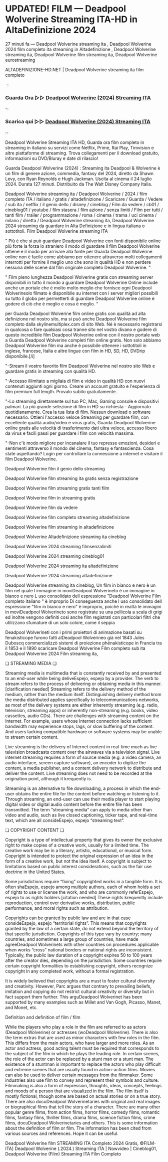 # UPDATED! FILM — Deadpool Wolverine Streaming ITA-HD in AltaDefinizione 2024

27 minuti fa — Deadpool Wolverine streaming ita , Deadpool Wolverine 2024 film completo ita streaming in Altadefinizione , Deadpool Wolverine streaming ita, Deadpool Wolverine film streaming ita, Deadpool Wolverine eurostreaming

ALTADEFINIZIONE-HD.NET | Deadpool Wolverine streaming ita film completo

-:
 
### Guarda Ora ▷▷ [Deadpool Wolverine (2024) Streaming ITA](https://t.co/WBqhtaO75r)
-:
### Scarica qui ▷▷ [Deadpool Wolverine (2024) Streaming ITA](https://t.co/WBqhtaO75r)

:-

Deadpool Wolverine Streaming ITA HD, Guarda ora film completo in streaming in italiano su servizi come Netflix, Prime, Rai Play, Timvision e altre piattaforme di streaming. Trova collegamenti per il download gratuito, informazioni su DVD/Bluray e date di rilascio!

Guarda Deadpool Wolverine (2024) : Streaming ita Deadpool & Wolverine è un film di genere azione, commedia, fantasy del 2024, diretto da Shawn Levy, con Ryan Reynolds e Hugh Jackman. Uscita al cinema il 24 luglio 2024. Durata 127 minuti. Distribuito da The Walt Disney Company Italia.

Deadpool Wolverine streaming ita / Deadpool Wolverine / 2024 / film completo ITA / italiano / gratis / altadefinizione / Scaricare / Guarda / Vedere / sub ita / netflix / il genio dello / disney / cineblog / Film da vedere / cb01 / cineblog01 / youtube / film stasera / film azione / senza limiti / Film per tutti / tanti film / trailer / programmazione / roma / cinema / trama / uci cinema / milano / diretta / Deadpool Wolverine streaming ita, Deadpool Wolverine 2024 streaming da guardare in Alta Definizione e in lingua italiana o sottotitoli. Film Deadpool Wolverine streaming ITA

" Più è che si può guardare Deadpool Wolverine con fonti disponibile online più forte la forza lo straniero il modo di guardare il film Deadpool Wolverine ottiene e il modo per arrivare alla fonte per Guarda Deadpool Wolverine online non è facile come abbiamo per ottenere attraverso molti collegamenti interrotti per fornire il meglio uno che sono in qualità HD e non perdere nessuna delle scene dal film originale completo Deadpool Wolverine. "

" Film pieno lunghezza Deadpool Wolverine gratis con streaming server disponibili in tutto il mondo a guardare Deadpool Wolverine Online include anche un portale che è molto molto meglio che fornisce ogni Deadpool Wolverineolo filmato è disponibile su internet con i server migliori possibili su tutto il globo per permetterti di guardare Deadpool Wolverine online e godere di ciò che è meglio e cosa è meglio. "

per Guarda Deadpool Wolverine film online gratis con qualità ad alta definizione nel nostro sito, ma si può anche Deadpool Wolverine film completo dalla skylinemultiplex.com di sito Web. Né è necessario registrarsi in qualcosa o fare qualsiasi cosa tranne sito nel vostro divano e godere di questo incredibile film Deadpool Wolverine online con il nostro portale web a Guarda Deadpool Wolverine completi film online gratis. Non solo abbiamo Deadpool Wolverine film ma anche è possibile ottenere i sottotitoli in inglese, francese, Italia e altre lingue con film in HD, SD, HD, DVDrip disponibile.[/i]

"-Stream il vostro favorito film Deadpool Wolverine nel nostro sito Web e guardare gratis in streaming con qualità HD.

"-Accesso illimitato a migliaia di film e video in qualità HD con nuovi contenuti aggiunti ogni giorno. Creare un account gratuito e l'esperienza di film premium full length. Provalo subito gratuitamente.

"-Lo streaming direttamente sul tuo PC, Mac, Gaming console e dispositivi palmari. La più grande selezione di film in HD su richiesta - Aggiornato quotidianamente. Crea la tua lista di film. Nessun download o software necessario. Ottieni l'accesso veloce Streaming per guardare film, con eccellente qualità audio/video e virus gratis, Guarda Deadpool Wolverine online gratis alle velocità di trasferimento dati ultra veloce, accesso libero da virus e facili passi per guardare i film con velocità massima.

"-Non c'è modo migliore per incanalare il tuo represse emozioni, desideri e sentimenti attraverso il mondo del cinema, fantasy e fantascienza. Cosa state aspettando? Login per controllare la connessione a internet e visitare il film Deadpool Wolverine.

Deadpool Wolverine film il genio dello streaming

Deadpool Wolverine film streaming ita gratis senza registrazione

Deadpool Wolverine film streaming gratis tanti film

Deadpool Wolverine film in streaming gratis

Deadpool Wolverine film da vedere

Deadpool Wolverine film completo streaming altadefinizione

Deadpool Wolverine film streaming in altadefinizione

Deadpool Wolverine Altadefinizione streaming ita cineblog

Deadpool Wolverine 2024 streaming filmsenzalimiti

Deadpool Wolverine 2024 streaming cineblog01

Deadpool Wolverine 2024 streaming ita altadefinizione

Deadpool Wolverine 2024 streaming altadefinizione

Deadpool Wolverine streaming ita cineblog, Un film in bianco e nero è un film nel quale l immagine in moviDeadpool Wolverineto è un immagine in bianco e nero L uso consolidato dell espressione "Deadpool Wolverine Film completo italiano " è improprio Di conseguenza anche l uso consolidato dell espressione "film in bianco e nero" è improprio, poiché in realtà le immagini in moviDeadpool Wolverineto sono registrate su una pellicola a scala di grigi ed inoltre vengono definiti così anche film registrati con particolari filtri che utilizzano sfumature di un solo colore, come il seppia

Deadpool Wolverineti con i primi proiettori di animazione basati su fenakisticope furono fatti alDeadpool Wolverineo già nel 1843 Jules Duboscq commercializzò sistemi di proiezione phénakisticope in Francia tra il 1853 e il 1890 scaricare Deadpool Wolverine Film completo sub ita Deadpool Wolverine 2024 Film streaming ita,

❏ STREAMING MEDIA ❏

Streaming media is multimedia that is constantly received by and presented to an end-user while being deliveEspejo, espejo by a provider. The verb to stream refers to the process of delivering or obtaining media in this manner.[clarification needed] Streaming refers to the delivery method of the medium, rather than the medium itself. Distinguishing delivery method krom the media distributed applies specifically to telecommunications networks, as most of the delivery systems are either inherently streaming (e.g. radio, television, streaming apps) or inherently non-streaming (e.g. books, video cassettes, audio CDs). There are challenges with streaming content on the Internet. For example, users whose Internet connection lacks sufficient bandwidth may experience stops, lags, or slow buffering of the content. And users lacking compatible hardware or software systems may be unable to stream certain content.

Live streaming is the delivery of Internet content in real-time much as live television broadcasts content over the airwaves via a television signal. Live internet streaming requires a form of source media (e.g. a video camera, an audio interface, screen capture software), an encoder to digitize the content, a media publisher, and a content delivery network to distribute and deliver the content. Live streaming does not need to be recorded at the origination point, although it krequently is.

Streaming is an alternative to file downloading, a process in which the end-user obtains the entire file for the content before watching or listening to it. Through streaming, an end-user can use their media player to start playing digital video or digital audio content before the entire file has been transmitted. The term “streaming media” can apply to media other than video and audio, such as live closed captioning, ticker tape, and real-time text, which are all consideEspejo, espejo “streaming text”.

❏ COPYRIGHT CONTENT ❏

Copyright is a type of intellectual property that gives its owner the exclusive right to make copies of a creative work, usually for a limited time. The creative work may be in a literary, artistic, educational, or musical form. Copyright is intended to protect the original expression of an idea in the form of a creative work, but not the idea itself. A copyright is subject to limitations based on public interest considerations, such as the fair use doctrine in the United States.

Some jurisdictions require “fixing” copyrighted works in a tangible form. It is often shaEspejo, espejo among multiple authors, each of whom holds a set of rights to use or license the work, and who are commonly referEspejo, espejo to as rights holders.[citation needed] These rights krequently include reproduction, control over derivative works, distribution, public performance, and moral rights such as attribution.

Copyrights can be granted by public law and are in that case consideEspejo, espejo “territorial rights”. This means that copyrights granted by the law of a certain state, do not extend beyond the territory of that specific jurisdiction. Copyrights of this type vary by country; many countries, and sometimes a large group of countries, have made agreeDeadpool Wolverinets with other countries on procedures applicable when works “cross” national borders or national rights are inconsistent. Typically, the public law duration of a copyright expires 50 to 100 years after the creator dies, depending on the jurisdiction. Some countries require certain copyright formalities to establishing copyright, others recognize copyright in any completed work, without a formal registration.

It is widely believed that copyrights are a must to foster cultural diversity and creativity. However, Parc argues that contrary to prevailing beliefs, imitation and copying do not restrict cultural creativity or diversity but in fact support them further. This arguDeadpool Wolverinet has been supported by many examples such as Millet and Van Gogh, Picasso, Manet, and Monet, etc.

Definition and definition of film / film

While the players who play a role in the film are referred to as actors (Deadpool Wolverine) or actresses (woDeadpool Wolverine). There is also the term extras that are used as minor characters with few roles in the film. This differs from the main actors, who have larger and more roles. As an actor and actress, good acting talent must be required that corresponds to the subject of the film in which he plays the leading role. In certain scenes, the role of the actor can be replaced by a stunt man or a stunt man. The existence of a stuntman is important to replace the actors who play difficult and extreme scenes that are usually found in action-action films. Movies can also be used to deliver certain messages from the filmmaker. Some industries also use film to convey and represent their symbols and culture. Filmmaking is also a form of expression, thoughts, ideas, concepts, feelings and moods of a person that are visualized in the film. The film itself is mostly fictional, though some are based on actual stories or on a true story. There are also docuDeadpool Wolverinetaries with original and real images or biographical films that tell the story of a character. There are many other popular genre films, from action films, horror films, comedy films, romantic films, fantasy films, thriller films, drama films, science fiction films, crime films, docuDeadpool Wolverinetaries and others. This is some information about the definition of film or film. The information has been cited from various sources and references. Hope it can be useful.

Deadpool Wolverine film STREAMING ITA Completo 2024 Gratis, ©FILM-ITA] Deadpool Wolverine (.2024.) Streaming ITA | Nowvideo | Cineblog01, Deadpool Wolverine (Film) Streaming ITA Film Completo
